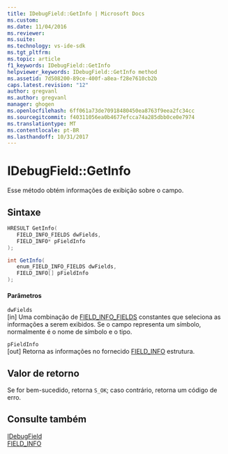 ```yaml
---
title: IDebugField::GetInfo | Microsoft Docs
ms.custom: 
ms.date: 11/04/2016
ms.reviewer: 
ms.suite: 
ms.technology: vs-ide-sdk
ms.tgt_pltfrm: 
ms.topic: article
f1_keywords: IDebugField::GetInfo
helpviewer_keywords: IDebugField::GetInfo method
ms.assetid: 7d508200-89ce-400f-a8ea-f28e7610cb2b
caps.latest.revision: "12"
author: gregvanl
ms.author: gregvanl
manager: ghogen
ms.openlocfilehash: 6ff061a73de70918480450ea8763f9eea2fc34cc
ms.sourcegitcommit: f40311056ea0b4677efcca74a285dbb0ce0e7974
ms.translationtype: MT
ms.contentlocale: pt-BR
ms.lasthandoff: 10/31/2017
---
```

# <a name="idebugfieldgetinfo"></a>IDebugField::GetInfo
Esse método obtém informações de exibição sobre o campo.  
  
## <a name="syntax"></a>Sintaxe  
  
```cpp  
HRESULT GetInfo(   
   FIELD_INFO_FIELDS dwFields,  
   FIELD_INFO* pFieldInfo  
);  
```  
  
```csharp  
int GetInfo(  
   enum_FIELD_INFO_FIELDS dwFields,  
   FIELD_INFO[] pFieldInfo  
);  
```  
  
#### <a name="parameters"></a>Parâmetros  
 `dwFields`  
 [in] Uma combinação de [FIELD_INFO_FIELDS](../../../extensibility/debugger/reference/field-info-fields.md) constantes que seleciona as informações a serem exibidos. Se o campo representa um símbolo, normalmente é o nome de símbolo e o tipo.  
  
 `pFieldInfo`  
 [out] Retorna as informações no fornecido [FIELD_INFO](../../../extensibility/debugger/reference/field-info.md) estrutura.  
  
## <a name="return-value"></a>Valor de retorno  
 Se for bem-sucedido, retorna `S_OK`; caso contrário, retorna um código de erro.  
  
## <a name="see-also"></a>Consulte também  
 [IDebugField](../../../extensibility/debugger/reference/idebugfield.md)   
 [FIELD_INFO](../../../extensibility/debugger/reference/field-info.md)